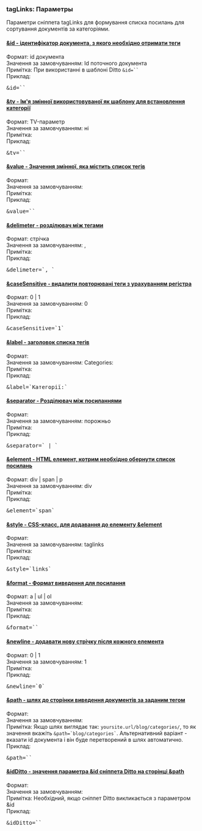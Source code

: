 
<meta http-equiv="Content-Type" content="text/html; charset=utf-8">
<h3>tagLinks: Параметры </h3> 
Параметри сніппета tagLinks для формування списка посилань для сортування документів за категоріями.	
<br>
<div class="panel-group">

<div class="panel panel-default">
<div class="panel-heading">
<h4 class="panel-title"><a class="accordion-toggle" data-toggle="collapse" data-parent="#accordion" href="#collapse1211"><span class="text-bold">&id</span> - ідентифікатор документа, з якого необхідно отримати теги</a></h4>
</div>
<div id="collapse1211" class="panel-collapse collapse">
<div class="panel-body">
<span class="text-bold">Формат:</span> id документа<br>
<span class="text-bold">Значення за замовчуванням:</span> Id поточного документа<br>
<span class="text-bold">Примітка:</span> При використанні в шаблоні Ditto <code>&id=``</code><br>
<span class="text-bold">Приклад:</span>
<pre class="brush: html;">&id=``</pre>
</div>
</div>
</div>

<div class="panel panel-default">
<div class="panel-heading">
<h4 class="panel-title"><a class="accordion-toggle" data-toggle="collapse" data-parent="#accordion" href="#collapse1212"><span class="text-bold">&tv</span> - Ім'я змінної використовуваної як шаблону для встановлення категорії</a></h4>
</div>
<div id="collapse1212" class="panel-collapse collapse">
<div class="panel-body">
<span class="text-bold">Формат:</span> TV-параметр<br>
<span class="text-bold">Значення за замовчуванням:</span> ні<br>
<span class="text-bold">Примітка:</span> <br>
<span class="text-bold">Приклад:</span>
<pre class="brush: html;">&tv=``</pre>
</div>
</div>
</div>

<div class="panel panel-default">
<div class="panel-heading">
<h4 class="panel-title"><a class="accordion-toggle" data-toggle="collapse" data-parent="#accordion" href="#collapse1213"><span class="text-bold">&value</span> - Значення змінної, яка містить список тегів</a></h4>
</div>
<div id="collapse1213" class="panel-collapse collapse">
<div class="panel-body">
<span class="text-bold">Формат:</span> <br>
<span class="text-bold">Значення за замовчуванням:</span> <br>
<span class="text-bold">Примітка:</span> <br>
<span class="text-bold">Приклад:</span>
<pre class="brush: html;">&value=``</pre>
</div>
</div>
</div>

<div class="panel panel-default">
<div class="panel-heading">
<h4 class="panel-title"><a class="accordion-toggle" data-toggle="collapse" data-parent="#accordion" href="#collapse1214"><span class="text-bold">&delimeter</span> - розділювач між тегами</a></h4>
</div>
<div id="collapse1214" class="panel-collapse collapse">
<div class="panel-body">
<span class="text-bold">Формат:</span> стрічка<br>
<span class="text-bold">Значення за замовчуванням:</span> ,<br>
<span class="text-bold">Примітка:</span> <br>
<span class="text-bold">Приклад:</span>
<pre class="brush: html;">&delimeter=`, `</pre>
</div>
</div>
</div>

<div class="panel panel-default">
<div class="panel-heading">
<h4 class="panel-title"><a class="accordion-toggle" data-toggle="collapse" data-parent="#accordion" href="#collapse1215"><span class="text-bold">&caseSensitive</span> - видалити повторювані теги з урахуванням регістра</a></h4>
</div>
<div id="collapse1215" class="panel-collapse collapse">
<div class="panel-body">
<span class="text-bold">Формат:</span> 0 | 1<br>
<span class="text-bold">Значення за замовчуванням:</span> 0<br>
<span class="text-bold">Примітка:</span> <br>
<span class="text-bold">Приклад:</span>
<pre class="brush: html;">&caseSensitive=`1`</pre>
</div>
</div>
</div>

<div class="panel panel-default">
<div class="panel-heading">
<h4 class="panel-title"><a class="accordion-toggle" data-toggle="collapse" data-parent="#accordion" href="#collapse1216"><span class="text-bold">&label</span> - заголовок списка тегів</a></h4>
</div>
<div id="collapse1216" class="panel-collapse collapse">
<div class="panel-body">
<span class="text-bold">Формат:</span> <br>
<span class="text-bold">Значення за замовчуванням:</span> Categories:<br>
<span class="text-bold">Примітка:</span> <br>
<span class="text-bold">Приклад:</span>
<pre class="brush: html;">&label=`Категорії:`</pre>
</div>
</div>
</div>

<div class="panel panel-default">
<div class="panel-heading">
<h4 class="panel-title"><a class="accordion-toggle" data-toggle="collapse" data-parent="#accordion" href="#collapse1217"><span class="text-bold">&separator</span> - Розділювач між посиланнями</a></h4>
</div>
<div id="collapse1217" class="panel-collapse collapse">
<div class="panel-body">
<span class="text-bold">Формат:</span> <br>
<span class="text-bold">Значення за замовчуванням:</span> порожньо<br>
<span class="text-bold">Примітка:</span> <br>
<span class="text-bold">Приклад:</span>
<pre class="brush: html;">&separator=` | `</pre>
</div>
</div>
</div>

<div class="panel panel-default">
<div class="panel-heading">
<h4 class="panel-title"><a class="accordion-toggle" data-toggle="collapse" data-parent="#accordion" href="#collapse1218"><span class="text-bold">&element</span> - HTML елемент, котрим необхідно обернути список посилань</a></h4>
</div>
<div id="collapse1218" class="panel-collapse collapse">
<div class="panel-body">
<span class="text-bold">Формат:</span> div | span | p<br>
<span class="text-bold">Значення за замовчуванням:</span> div<br>
<span class="text-bold">Примітка:</span> <br>
<span class="text-bold">Приклад:</span>
<pre class="brush: html;">&element=`span`</pre>
</div>
</div>
</div>

<div class="panel panel-default">
<div class="panel-heading">
<h4 class="panel-title"><a class="accordion-toggle" data-toggle="collapse" data-parent="#accordion" href="#collapse1219"><span class="text-bold">&style</span> - CSS-класс, для додавання до елементу &element</a></h4>
</div>
<div id="collapse1219" class="panel-collapse collapse">
<div class="panel-body">
<span class="text-bold">Формат:</span> <br>
<span class="text-bold">Значення за замовчуванням:</span> taglinks<br>
<span class="text-bold">Примітка:</span> <br>
<span class="text-bold">Приклад:</span>
<pre class="brush: html;">&style=`links`</pre>
</div>
</div>
</div>

<div class="panel panel-default">
<div class="panel-heading">
<h4 class="panel-title"><a class="accordion-toggle" data-toggle="collapse" data-parent="#accordion" href="#collapse1220"><span class="text-bold">&format</span> - Формат виведення для посилання</a></h4>
</div>
<div id="collapse1220" class="panel-collapse collapse">
<div class="panel-body">
<span class="text-bold">Формат:</span> a | ul | ol<br>
<span class="text-bold">Значення за замовчуванням:</span> <br>
<span class="text-bold">Примітка:</span> <br>
<span class="text-bold">Приклад:</span>
<pre class="brush: html;">&format=``</pre>
</div>
</div>
</div>

<div class="panel panel-default">
<div class="panel-heading">
<h4 class="panel-title"><a class="accordion-toggle" data-toggle="collapse" data-parent="#accordion" href="#collapse1221"><span class="text-bold">&newline</span> - додавати нову стрічку після кожного елемента</a></h4>
</div>
<div id="collapse1221" class="panel-collapse collapse">
<div class="panel-body">
<span class="text-bold">Формат:</span> 0 | 1<br>
<span class="text-bold">Значення за замовчуванням:</span> 1<br>
<span class="text-bold">Примітка:</span> <br>
<span class="text-bold">Приклад:</span>
<pre class="brush: html;">&newline=`0`</pre>
</div>
</div>
</div>

<div class="panel panel-default">
<div class="panel-heading">
<h4 class="panel-title"><a class="accordion-toggle" data-toggle="collapse" data-parent="#accordion" href="#collapse1222"><span class="text-bold">&path</span> - шлях до сторінки виведення документів за заданим тегом</a></h4>
</div>
<div id="collapse1222" class="panel-collapse collapse">
<div class="panel-body">
<span class="text-bold">Формат:</span> <br>
<span class="text-bold">Значення за замовчуванням:</span> <br>
<span class="text-bold">Примітка:</span> Якщо шлях виглядає так: <code>yoursite.url/blog/categories/</code>, то як значення вкажіть <code>&path=`blog/categories`</code>. Альтернативний варіант - вказати id документа і він буде перетворений в шлях автоматично.<br>
<span class="text-bold">Приклад:</span>
<pre class="brush: html;">&path=``</pre>
</div>
</div>
</div>

<div class="panel panel-default">
<div class="panel-heading">
<h4 class="panel-title"><a class="accordion-toggle" data-toggle="collapse" data-parent="#accordion" href="#collapse1223"><span class="text-bold">&idDitto</span> - значення параметра &id сніппета Ditto на сторінці &path</a></h4>
</div>
<div id="collapse1223" class="panel-collapse collapse">
<div class="panel-body">
<span class="text-bold">Формат:</span> <br>
<span class="text-bold">Значення за замовчуванням:</span> <br>
<span class="text-bold">Примітка:</span> Необхідний, якщо сніппет Ditto викликається з параметром &id<br>
<span class="text-bold">Приклад:</span>
<pre class="brush: html;">&idDitto=``</pre>
</div>
</div>
</div>

</div>

